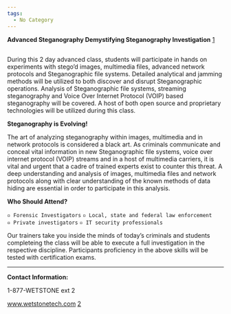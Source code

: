 ```yaml
---
tags:
  - No Category
---
```

**Advanced Steganography Demystifying Steganography Investigation**
[1](http://www.wetstonetech.com/cgi-bin/shop.cgi?view,23)

##

During this 2 day advanced class, students will participate in hands on
experiments with stego’d images, multimedia files, advanced network
protocols and Steganographic file systems. Detailed analytical and
jamming methods will be utilized to both discover and disrupt
Steganographic operations. Analysis of Steganographic file systems,
streaming steganography and Voice Over Internet Protocol (VOIP) based
steganography will be covered. A host of both open source and
proprietary technologies will be utilized during this class.

**Steganography is Evolving!**

The art of analyzing steganography within images, multimedia and in
network protocols is considered a black art. As criminals communicate
and conceal vital information in new Steganographic file systems, voice
over internet protocol (VOIP) streams and in a host of multimedia
carriers, it is vital and urgent that a cadre of trained experts exist
to counter this threat. A deep understanding and analysis of images,
multimedia files and network protocols along with clear understanding of
the known methods of data hiding are essential in order to participate
in this analysis.

**Who Should Attend?**

`▫ Forensic Investigators`
`▫ Local, state and federal law enforcement`
`▫ Private investigators`
`▫ IT security professionals`

Our trainers take you inside the minds of today’s criminals and students
completeing the class will be able to execute a full investigation in
the respective discipline. Participants proficiency in the above skills
will be tested with certification exams.

------------------------------------------------------------------------

**Contact Information:**

1-877-WETSTONE ext 2

www.wetstonetech.com [2](https://www.wetstonetech.com/index.html)